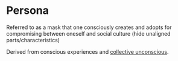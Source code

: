 # Persona

Referred to as a mask that one consciously creates and adopts for compromising between oneself and social culture (hide unaligned parts/characteristics)

Derived from conscious experiences and [collective unconscious](collective-unconscious.md).
